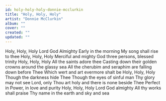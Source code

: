 ```yaml
---
id: holy-holy-holy-donnie-mcclurkin
title: "Holy, Holy, Holy"
artist: "Donnie McClurkin"
album: ""
cover: ""
created: ""
updated: ""
---
```


Holy, Holy, Holy
Lord God Almighty
Early in the morning
My song shall rise to thee
Holy, Holy, Holy
Merciful and mighty
God three persons, blessed trinity
Holy, Holy, Holy
All the saints adore thee
Casting down their golden crowns around the glassy sea
All the cherubim and seraphim are falling down before Thee
Which wert and art evermore shalt be
Holy, Holy, Holy
Though the darkness hide Thee
Though the eyes of sinful man
Thy glory may not see
Lord, only Thou art holy and there is none beside Thee
Perfect in Power, in love and purity
Holy, Holy, Holy
Lord God almighty
All thy works shall praise Thy name in the earth and sky and sea